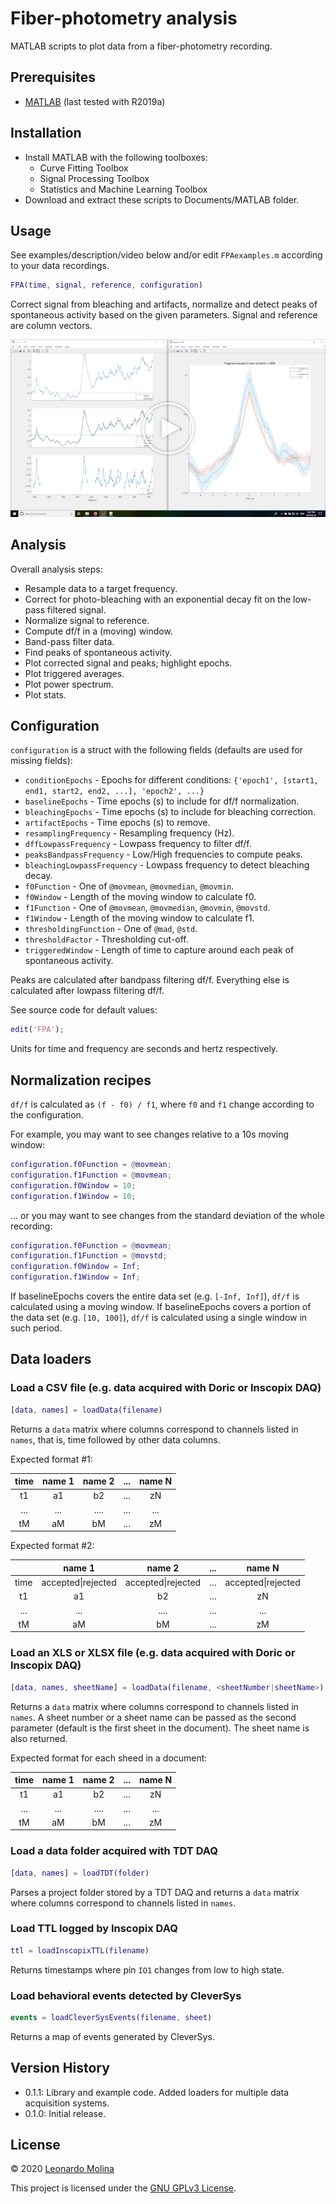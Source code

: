# Fiber-photometry analysis
MATLAB scripts to plot data from a fiber-photometry recording.

## Prerequisites
* [MATLAB][MATLAB] (last tested with R2019a)

## Installation
* Install MATLAB with the following toolboxes:
	* Curve Fitting Toolbox
	* Signal Processing Toolbox
	* Statistics and Machine Learning Toolbox
* Download and extract these scripts to Documents/MATLAB folder.

## Usage
See examples/description/video below and/or edit `FPAexamples.m` according to your data recordings.

```matlab
FPA(time, signal, reference, configuration)
```

Correct signal from bleaching and artifacts, normalize and detect peaks of spontaneous activity based on the given parameters. Signal and reference are column vectors.

[![FPA demo](fpa-screenshot.png)](https://drive.google.com/file/d/1OXrwykbzTlqiQ13bCYg5v_xJNJIpqeb0)

## Analysis
Overall analysis steps:
- Resample data to a target frequency.
- Correct for photo-bleaching with an exponential decay fit on the low-pass filtered signal.
- Normalize signal to reference.
- Compute df/f in a (moving) window.
- Band-pass filter data.
- Find peaks of spontaneous activity.
- Plot corrected signal and peaks; highlight epochs.
- Plot triggered averages.
- Plot power spectrum.
- Plot stats.

## Configuration

`configuration` is a struct with the following fields (defaults are used for missing fields):
- `conditionEpochs` - Epochs for different conditions: `{'epoch1', [start1, end1, start2, end2, ...], 'epoch2', ...}`
- `baselineEpochs` - Time epochs (s) to include for df/f normalization.
- `bleachingEpochs` - Time epochs (s) to include for bleaching correction.
- `artifactEpochs` - Time epochs (s) to remove.
- `resamplingFrequency` - Resampling frequency (Hz).
- `dffLowpassFrequency` - Lowpass frequency to filter df/f.
- `peaksBandpassFrequency` - Low/High frequencies to compute peaks.
- `bleachingLowpassFrequency` - Lowpass frequency to detect bleaching decay.
- `f0Function` - One of `@movmean`, `@movmedian`, `@movmin`.
- `f0Window` - Length of the moving window to calculate f0.
- `f1Function` - One of `@movmean`, `@movmedian`, `@movmin`, `@movstd`.
- `f1Window` - Length of the moving window to calculate f1.
- `thresholdingFunction` - One of `@mad`, `@std`.
- `thresholdFactor` - Thresholding cut-off.
- `triggeredWindow` - Length of time to capture around each peak of spontaneous activity.

Peaks are calculated after bandpass filtering df/f. Everything else is calculated after lowpass filtering df/f.

See source code for default values:
```matlab
edit('FPA');
```

Units for time and frequency are seconds and hertz respectively.

## Normalization recipes

`df/f` is calculated as `(f - f0) / f1`, where `f0` and `f1` change according to the configuration.

For example, you may want to see changes relative to a 10s moving window:
```matlab
configuration.f0Function = @movmean;
configuration.f1Function = @movmean;
configuration.f0Window = 10;
configuration.f1Window = 10;
```

... or you may want to see changes from the standard deviation of the whole recording:
```matlab
configuration.f0Function = @movmean;
configuration.f1Function = @movstd;
configuration.f0Window = Inf;
configuration.f1Window = Inf;
```

If baselineEpochs covers the entire data set (e.g. `[-Inf, Inf]`), `df/f` is calculated using a moving window. If baselineEpochs covers a portion of the data set (e.g. `[10, 100]`), `df/f` is calculated using a single window in such period.

## Data loaders
### Load a CSV file (e.g. data acquired with Doric or Inscopix DAQ)
```matlab
[data, names] = loadData(filename)
```

Returns a `data` matrix where columns correspond to channels listed in `names`, that is, time followed by other data columns.

Expected format #1:

| time | name 1 | name 2 | ... | name N |
|:----:|:-----: |:------:|:---:|:------:|
|  t1  |   a1   |   b2   | ... |   zN   |
|  ... |   ...  |  ....  | ... |   ...  |
|  tM  |   aM   |   bM   | ... |   zM   |

Expected format #2:

|      | name 1 | name 2 | ... | name N |
|:----:|:-----: |:------:|:---:|:------:|
| time | accepted\|rejected | accepted\|rejected | ... | accepted\|rejected |
|  t1  |   a1   |   b2   | ... |   zN   |
|  ... |   ...  |  ....  | ... |   ...  |
|  tM  |   aM   |   bM   | ... |   zM   |

### Load an XLS or XLSX file (e.g. data acquired with Doric or Inscopix DAQ)
```matlab
[data, names, sheetName] = loadData(filename, <sheetNumber|sheetName>)
```

Returns a `data` matrix where columns correspond to channels listed in `names`. A sheet number or a sheet name can be passed as the second parameter (default is the first sheet in the document). The sheet name is also returned.

Expected format for each sheed in a document:

| time | name 1 | name 2 | ... | name N |
|:----:|:-----: |:------:|:---:|:------:|
|  t1  |   a1   |   b2   | ... |   zN   |
|  ... |   ...  |  ....  | ... |   ...  |
|  tM  |   aM   |   bM   | ... |   zM   |

### Load a data folder acquired with TDT DAQ
```matlab
[data, names] = loadTDT(folder)
```

Parses a project folder stored by a TDT DAQ and returns a `data` matrix where columns correspond to channels listed in `names`.

### Load TTL logged by Inscopix DAQ
```matlab
ttl = loadInscopixTTL(filename)
```

Returns timestamps where pin `IO1` changes from low to high state.

### Load behavioral events detected by CleverSys
```matlab
events = loadCleverSysEvents(filename, sheet)
```

Returns a map of events generated by CleverSys.

## Version History
* 0.1.1: Library and example code. Added loaders for multiple data acquisition systems.
* 0.1.0: Initial release.

## License
© 2020 [Leonardo Molina][Leonardo Molina]

This project is licensed under the [GNU GPLv3 License][LICENSE.md].

[Leonardo Molina]: https://github.com/leomol
[MATLAB]: https://www.mathworks.com/downloads/
[LICENSE.md]: LICENSE.md